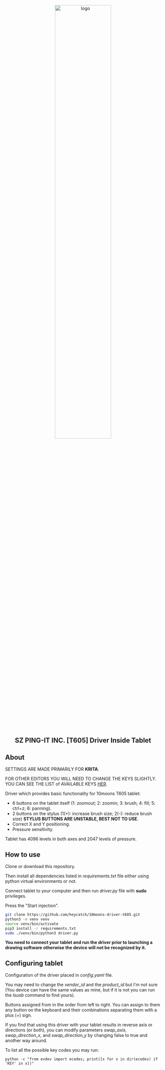 <div align="center">
  <picture><img alt="logo" width="60%" height="60%" src="https://raw.githubusercontent.com/heycatch/10moons-driver/refs/heads/master/docs/T605.png"></picture>
  <h2>SZ PING-IT INC. [T605] Driver Inside Tablet</h2>
</div>

## About
SETTINGS ARE MADE PRIMARILY FOR **KRITA**.

FOR OTHER EDITORS YOU WILL NEED TO CHANGE THE KEYS SLIGHTLY.
YOU CAN SEE THE LIST of AVAILABLE KEYS [HER](https://raw.githubusercontent.com/heycatch/10moons-driver/refs/heads/master/docs/input-event-codes.h).

Driver which provides basic functionality for 10moons T605 tablet:
* 6 buttons on the tablet itself (1: zoomout; 2: zoomin; 3: brush; 4: fill; 5: ctrl+z; 6: panning).
* 2 buttons on the stylus (1(+): increase brush size; 2(-): reduce brush size) **STYLUS BUTTONS ARE UNSTABLE, BEST NOT TO USE**.
* Correct X and Y positioning.
* Pressure sensitivity.

Tablet has 4096 levels in both axes and 2047 levels of pressure.

## How to use
Clone or download this repository.

Then install all dependencies listed in _requirements.txt_ file either using python virtual environments or not.

Connect tablet to your computer and then run _driver.py_ file with **sudo** privileges.

Press the "Start injection".
```bash
git clone https://github.com/heycatch/10moons-driver-t605.git
python3 -m venv venv
source venv/bin/activate
pip3 install -r requirements.txt
sudo ./venv/bin/python3 driver.py
```

**You need to connect your tablet and run the driver prior to launching a drawing software otherwise the device will not be recognized by it.**

## Configuring tablet
Configuration of the driver placed in _config.yaml_ file.

You may need to change the *vendor_id* and the *product_id* but I'm not sure (You device can have the same values as mine, but if it is not you can run the *lsusb* command to find yours).

Buttons assigned from in the order from left to right. You can assign to them any button on the keyboard and their combinations separating them with a plus (+) sign.

If you find that using this driver with your tablet results in reverse axis or directions (or both), you can modify parameters *swap_axis*, *swap_direction_x*, and *swap_direction_y* by changing false to true and another way around.

To list all the possible key codes you may run:
```
python -c "from evdev import ecodes; print([x for x in dir(ecodes) if 'KEY' in x])"
```
